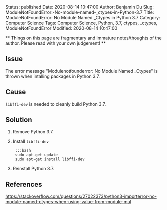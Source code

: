 Status: published
Date: 2020-08-14 10:47:00
Author: Benjamin Du
Slug: ModuleNotFoundError:-No-module-named-_ctypes-in-Python-3.7
Title: ModuleNotFoundError: No Module Named _Ctypes in Python 3.7
Category: Computer Science
Tags: Computer Science, Python, 3.7, ctypes, _ctypes, ModuleNotFoundError
Modified: 2020-08-14 10:47:00

**
Things on this page are fragmentary and immature notes/thoughts of the author.
Please read with your own judgement!
**

## Issue

The error message "Modulenotfounderror: No Module Named _Ctypes"
is thrown when intalling packages in Python 3.7.

## Cause

`libffi-dev` is needed to cleanly build Python 3.7.

## Solution

1. Remove Python 3.7.
2. Install `libffi-dev`

        :::bash
        sudo apt-get update
        sudo apt-get install libffi-dev

3. Reinstall Python 3.7. 

## References 

https://stackoverflow.com/questions/27022373/python3-importerror-no-module-named-ctypes-when-using-value-from-module-mul